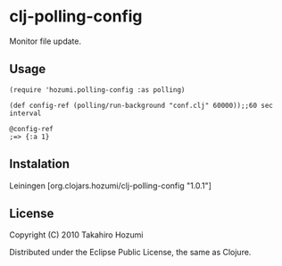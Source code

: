 # clj-polling-config

Monitor file update.

## Usage

    (require 'hozumi.polling-config :as polling)

    (def config-ref (polling/run-background "conf.clj" 60000));;60 sec interval

    @config-ref
    ;=> {:a 1}

## Instalation
Leiningen
    [org.clojars.hozumi/clj-polling-config "1.0.1"]

## License

Copyright (C) 2010 Takahiro Hozumi

Distributed under the Eclipse Public License, the same as Clojure.
